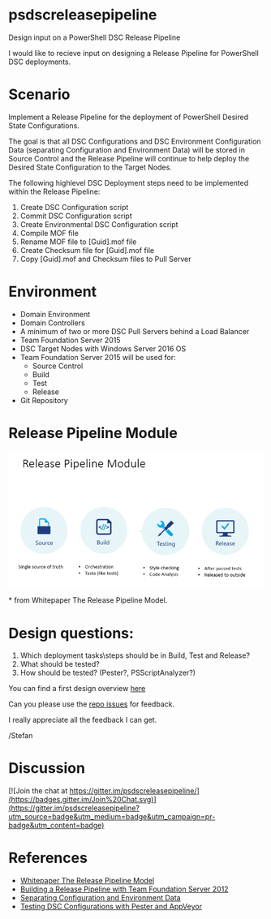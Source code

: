 # psdscreleasepipeline
Design input on a PowerShell DSC Release Pipeline

I would like to recieve input on designing a Release Pipeline for PowerShell DSC deployments.

# Scenario
Implement a Release Pipeline for the deployment of PowerShell Desired State Configurations.

The goal is that all DSC Configurations and DSC Environment Configuration Data (separating Configuration and Environment Data)
will be stored in Source Control and the Release Pipeline will continue to help deploy the Desired State Configuration to the Target Nodes.

The following highlevel DSC Deployment steps need to be implemented within the Release Pipeline:

1. Create DSC Configuration script
2. Commit DSC Configuration script
3. Create Environmental DSC Configuration script
4. Compile MOF file
5. Rename MOF file to [Guid].mof file
5. Create Checksum file for [Guid].mof file
6. Copy [Guid].mof and Checksum files to Pull Server


# Environment
- Domain Environment
- Domain Controllers
- A minimum of two or more DSC Pull Servers behind a Load Balancer
- Team Foundation Server 2015
- DSC Target Nodes with Windows Server 2016 OS
- Team Foundation Server 2015 will be used for:
     - Source Control 
     - Build
     - Test
     - Release
- Git Repository

# Release Pipeline Module
![Image](https://github.com/stefanstranger/psdscreleasepipeline/blob/master/Pictures/ReleasePipelineModel.png)

\* from Whitepaper The Release Pipeline Model.


# Design questions:
1. Which deployment tasks\steps should be in Build, Test and Release?
2. What should be tested?
3. How should be tested? (Pester?, PSScriptAnalyzer?)

You can find a first design overview [here](https://github.com/stefanstranger/psdscreleasepipeline/blob/master/Design/DSCConfigurationReleasePipeline.png) 

Can you please use the [repo issues](https://github.com/stefanstranger/psdscreleasepipeline/issues) for feedback.

I really appreciate all the feedback I can get.

/Stefan

# Discussion
[![Join the chat at https://gitter.im/psdscreleasepipeline/](https://badges.gitter.im/Join%20Chat.svg)](https://gitter.im/psdscreleasepipeline?utm_source=badge&utm_medium=badge&utm_campaign=pr-badge&utm_content=badge)

# References
- [Whitepaper The Release Pipeline Model](http://aka.ms/thereleasepipelinemodelpdf)
- [Building a Release Pipeline with Team Foundation Server 2012](https://msdn.microsoft.com/en-us/library/dn449957.aspx)
- [Separating Configuration and Environment Data](https://msdn.microsoft.com/en-us/powershell/dsc/configData)
- [Testing DSC Configurations with Pester and AppVeyor](http://ramblingcookiemonster.github.io/Testing-DSC-with-Pester-and-AppVeyor/)